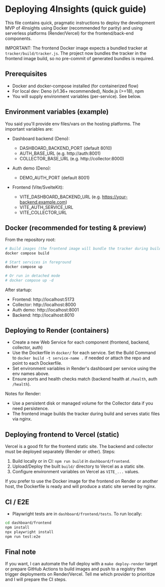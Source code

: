 # Deploying 4Insights (quick guide)

This file contains quick, pragmatic instructions to deploy the development MVP
of 4Insights using Docker (recommended for parity) and using serverless
platforms (Render/Vercel) for the frontend/back-end components.

IMPORTANT: The frontend Docker image expects a bundled tracker at
`tracker/build/tracker.js`. The project now bundles the tracker in the frontend
image build, so no pre-commit of generated bundles is required.

## Prerequisites

- Docker and docker-compose installed (for containerized flow)
- For local dev: Deno (v1.36+ recommended), Node.js (>=18), npm
- You will supply environment variables (per-service). See below.

## Environment variables (example)

You said you'll provide env files/vars on the hosting platforms. The important
variables are:

- Dashboard backend (Deno):
  - DASHBOARD_BACKEND_PORT (default 8010)
  - AUTH_BASE_URL (e.g. http://auth:8001)
  - COLLECTOR_BASE_URL (e.g. http://collector:8000)

- Auth demo (Deno):
  - DEMO_AUTH_PORT (default 8001)

- Frontend (Vite/SvelteKit):
  - VITE_DASHBOARD_BACKEND_URL (e.g. https://your-backend.example.com)
  - VITE_AUTH_SERVICE_URL
  - VITE_COLLECTOR_URL

## Docker (recommended for testing & preview)

From the repository root:

```bash
# Build images (the frontend image will bundle the tracker during build)
docker compose build

# Start services in foreground
docker compose up

# Or run in detached mode
# docker compose up -d
```

After startup:

- Frontend: http://localhost:5173
- Collector: http://localhost:8000
- Auth demo: http://localhost:8001
- Backend: http://localhost:8010

## Deploying to Render (containers)

- Create a new Web Service for each component (frontend, backend, collector,
  auth)
- Use the Dockerfile in `docker/` for each service. Set the Build Command to
  `docker build -t service-name .` if needed or attach the repo and point to
  each Dockerfile.
- Set environment variables in Render's dashboard per service using the env
  names above.
- Ensure ports and health checks match (backend health at `/health`, auth
  `/health`).

Notes for Render:

- Use a persistent disk or managed volume for the Collector data if you need
  persistence.
- The frontend image builds the tracker during build and serves static files via
  nginx.

## Deploying frontend to Vercel (static)

Vercel is a good fit for the frontend static site. The backend and collector
must be deployed separately (Render or other). Steps:

1. Build locally or in CI: `npm run build` in `dashboard/frontend`.
2. Upload/Deploy the built `build/` directory to Vercel as a static site.
3. Configure environment variables on Vercel as `VITE_...` values.

If you prefer to use the Docker image for the frontend on Render or another
host, the Dockerfile is ready and will produce a static site served by nginx.

## CI / E2E

- Playwright tests are in `dashboard/frontend/tests`. To run locally:

```bash
cd dashboard/frontend
npm install
npx playwright install
npm run test:e2e
```

## Final note

If you want, I can automate the full deploy with a `make deploy-render` target
or prepare GitHub Actions to build images and push to a registry then trigger
deployments on Render/Vercel. Tell me which provider to prioritize and I will
prepare the CI steps.

